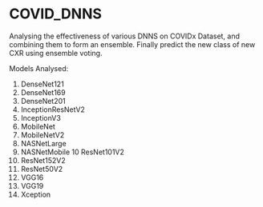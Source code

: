 # COVID_DNNS

Analysing the effectiveness of various DNNS on COVIDx Dataset, and combining them to form an ensemble. Finally predict the new class of new CXR using ensemble voting.

Models Analysed:

1. DenseNet121
2. DenseNet169
3. DenseNet201
4. InceptionResNetV2
5. InceptionV3
6. MobileNet
7. MobileNetV2
8. NASNetLarge
9. NASNetMobile
10 ResNet101V2
11. ResNet152V2
12. ResNet50V2
13. VGG16
14. VGG19
15. Xception
